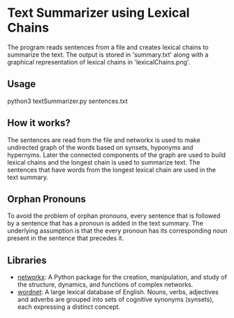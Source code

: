 # Text Summarizer using Lexical Chains 

The program reads sentences from a file and creates lexical chains to summarize the text.
The output is stored in 'summary.txt' along with a graphical representation of lexical chains in 'lexicalChains.png'.

## Usage
python3 textSummarizer.py sentences.txt

## How it works?

The sentences are read from the file and networkx is used to make undirected graph of the words based on synsets, hyponyms and hypernyms. Later the connected components of the graph are used to build lexical chains and the longest chain is used to summarize text. The sentences that have words from the longest lexical chain are used in the text summary.

## Orphan Pronouns
To avoid the problem of orphan pronouns, every sentence that is followed by a sentence that has a pronoun is added in the text summary. The underlying assumption is that the every pronoun has its corresponding noun present in the sentence that precedes it.

## Libraries
* [networkx](https://networkx.github.io/):
A Python package for the creation, manipulation, and study of the structure, dynamics, and functions of complex networks.
* [wordnet](https://wordnet.princeton.edu/): A large lexical database of English. Nouns, verbs, adjectives and adverbs are grouped into sets of cognitive synonyms (synsets), each expressing a distinct concept.
